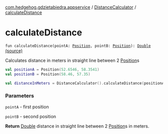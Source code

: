 [com.hedgehog.gdzietabiedra.appservice](../index.md) / [DistanceCalculator](index.md) / [calculateDistance](./calculate-distance.md)

# calculateDistance

`fun calculateDistance(pointA: `[`Position`](../../com.github.asvid.biedra.domain/-position/index.md)`, pointB: `[`Position`](../../com.github.asvid.biedra.domain/-position/index.md)`): `[`Double`](https://kotlinlang.org/api/latest/jvm/stdlib/kotlin/-double/index.html) [(source)](https://github.com/asvid/GdzieTaBiedra/tree/master/app/src/main/java/com/hedgehog/gdzietabiedra/appservice/DistanceCalculator.kt#L22)

Calculates distance in meters in straight line between 2 [Position](../../com.github.asvid.biedra.domain/-position/index.md)s

``` kotlin
val positionA = Position(52.6546, 58.3541)
val positionB = Position(58.46, 57.35)

val distanceInMeters = DistanceCalculator().calculateDistance(positionA, positionB)
```

### Parameters

`pointA` - first position

`pointB` - second position

**Return**
[Double](https://kotlinlang.org/api/latest/jvm/stdlib/kotlin/-double/index.html) distance in straight line between 2 [Position](../../com.github.asvid.biedra.domain/-position/index.md)s in meters.

